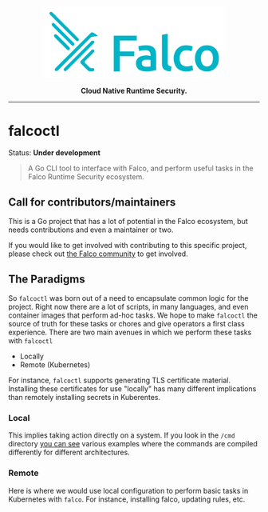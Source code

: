 <p align="center"><img src="https://raw.githubusercontent.com/falcosecurity/community/master/logo/primary-logo.png" width="360"></p>
<p align="center"><b>Cloud Native Runtime Security.</b></p>

<hr>

# falcoctl

Status: **Under development**

> A Go CLI tool to interface with Falco, and perform useful tasks in the Falco Runtime Security ecosystem.

## Call for contributors/maintainers

This is a Go project that has a lot of potential in the Falco ecosystem, but needs contributions and even a maintainer or two.

If you would like to get involved with contributing to this specific project, please check out [the Falco community](https://github.com/falcosecurity/community) to get involved.

## The Paradigms

So `falcoctl` was born out of a need to encapsulate common logic for the project.
Right now there are a lot of scripts, in many languages, and even container images that perform ad-hoc tasks.
We hope to make `falcoctl` the source of truth for these tasks or chores and give operators a first class experience.
There are two main avenues in which we perform these tasks with `falcoctl`

 - Locally
 - Remote (Kubernetes)

For instance, `falcoctl` supports generating TLS certificate material.
Installing these certificates for use "locally" has many different implications than remotely installing secrets in Kuberentes.

### Local

This implies taking action directly on a system.
If you look in the `/cmd` directory [you can see](https://github.com/falcosecurity/falcoctl/blob/master/cmd/install_tls.go#L1) various examples where the commands are compiled differently for different architectures.

### Remote

Here is where we would use local configuration to perform basic tasks in Kubernetes with `falco`.
For instance, installing falco, updating rules, etc.

